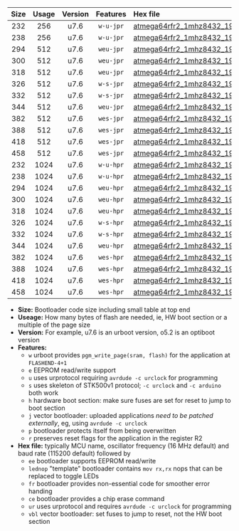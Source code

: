 |Size|Usage|Version|Features|Hex file|
|:-:|:-:|:-:|:-:|:--|
|232|256|u7.6|`w-u-jpr`|[atmega64rfr2_1mhz8432_19200bps_ur_vbl.hex](https://raw.githubusercontent.com/stefanrueger/urboot/main/bootloaders/atmega64rfr2/fcpu_1mhz8432/19200_bps/atmega64rfr2_1mhz8432_19200bps_ur_vbl.hex)|
|238|256|u7.6|`w-u-jpr`|[atmega64rfr2_1mhz8432_19200bps_lednop_ur_vbl.hex](https://raw.githubusercontent.com/stefanrueger/urboot/main/bootloaders/atmega64rfr2/fcpu_1mhz8432/19200_bps/atmega64rfr2_1mhz8432_19200bps_lednop_ur_vbl.hex)|
|294|512|u7.6|`weu-jpr`|[atmega64rfr2_1mhz8432_19200bps_ee_ur_vbl.hex](https://raw.githubusercontent.com/stefanrueger/urboot/main/bootloaders/atmega64rfr2/fcpu_1mhz8432/19200_bps/atmega64rfr2_1mhz8432_19200bps_ee_ur_vbl.hex)|
|300|512|u7.6|`weu-jpr`|[atmega64rfr2_1mhz8432_19200bps_ee_lednop_ur_vbl.hex](https://raw.githubusercontent.com/stefanrueger/urboot/main/bootloaders/atmega64rfr2/fcpu_1mhz8432/19200_bps/atmega64rfr2_1mhz8432_19200bps_ee_lednop_ur_vbl.hex)|
|318|512|u7.6|`weu-jpr`|[atmega64rfr2_1mhz8432_19200bps_ee_lednop_fr_ur_vbl.hex](https://raw.githubusercontent.com/stefanrueger/urboot/main/bootloaders/atmega64rfr2/fcpu_1mhz8432/19200_bps/atmega64rfr2_1mhz8432_19200bps_ee_lednop_fr_ur_vbl.hex)|
|326|512|u7.6|`w-s-jpr`|[atmega64rfr2_1mhz8432_19200bps_vbl.hex](https://raw.githubusercontent.com/stefanrueger/urboot/main/bootloaders/atmega64rfr2/fcpu_1mhz8432/19200_bps/atmega64rfr2_1mhz8432_19200bps_vbl.hex)|
|332|512|u7.6|`w-s-jpr`|[atmega64rfr2_1mhz8432_19200bps_lednop_vbl.hex](https://raw.githubusercontent.com/stefanrueger/urboot/main/bootloaders/atmega64rfr2/fcpu_1mhz8432/19200_bps/atmega64rfr2_1mhz8432_19200bps_lednop_vbl.hex)|
|344|512|u7.6|`weu-jpr`|[atmega64rfr2_1mhz8432_19200bps_ee_lednop_fr_ce_ur_vbl.hex](https://raw.githubusercontent.com/stefanrueger/urboot/main/bootloaders/atmega64rfr2/fcpu_1mhz8432/19200_bps/atmega64rfr2_1mhz8432_19200bps_ee_lednop_fr_ce_ur_vbl.hex)|
|382|512|u7.6|`wes-jpr`|[atmega64rfr2_1mhz8432_19200bps_ee_vbl.hex](https://raw.githubusercontent.com/stefanrueger/urboot/main/bootloaders/atmega64rfr2/fcpu_1mhz8432/19200_bps/atmega64rfr2_1mhz8432_19200bps_ee_vbl.hex)|
|388|512|u7.6|`wes-jpr`|[atmega64rfr2_1mhz8432_19200bps_ee_lednop_vbl.hex](https://raw.githubusercontent.com/stefanrueger/urboot/main/bootloaders/atmega64rfr2/fcpu_1mhz8432/19200_bps/atmega64rfr2_1mhz8432_19200bps_ee_lednop_vbl.hex)|
|418|512|u7.6|`wes-jpr`|[atmega64rfr2_1mhz8432_19200bps_ee_lednop_fr_vbl.hex](https://raw.githubusercontent.com/stefanrueger/urboot/main/bootloaders/atmega64rfr2/fcpu_1mhz8432/19200_bps/atmega64rfr2_1mhz8432_19200bps_ee_lednop_fr_vbl.hex)|
|458|512|u7.6|`wes-jpr`|[atmega64rfr2_1mhz8432_19200bps_ee_lednop_fr_ce_vbl.hex](https://raw.githubusercontent.com/stefanrueger/urboot/main/bootloaders/atmega64rfr2/fcpu_1mhz8432/19200_bps/atmega64rfr2_1mhz8432_19200bps_ee_lednop_fr_ce_vbl.hex)|
|232|1024|u7.6|`w-u-hpr`|[atmega64rfr2_1mhz8432_19200bps_ur.hex](https://raw.githubusercontent.com/stefanrueger/urboot/main/bootloaders/atmega64rfr2/fcpu_1mhz8432/19200_bps/atmega64rfr2_1mhz8432_19200bps_ur.hex)|
|238|1024|u7.6|`w-u-hpr`|[atmega64rfr2_1mhz8432_19200bps_lednop_ur.hex](https://raw.githubusercontent.com/stefanrueger/urboot/main/bootloaders/atmega64rfr2/fcpu_1mhz8432/19200_bps/atmega64rfr2_1mhz8432_19200bps_lednop_ur.hex)|
|294|1024|u7.6|`weu-hpr`|[atmega64rfr2_1mhz8432_19200bps_ee_ur.hex](https://raw.githubusercontent.com/stefanrueger/urboot/main/bootloaders/atmega64rfr2/fcpu_1mhz8432/19200_bps/atmega64rfr2_1mhz8432_19200bps_ee_ur.hex)|
|300|1024|u7.6|`weu-hpr`|[atmega64rfr2_1mhz8432_19200bps_ee_lednop_ur.hex](https://raw.githubusercontent.com/stefanrueger/urboot/main/bootloaders/atmega64rfr2/fcpu_1mhz8432/19200_bps/atmega64rfr2_1mhz8432_19200bps_ee_lednop_ur.hex)|
|318|1024|u7.6|`weu-hpr`|[atmega64rfr2_1mhz8432_19200bps_ee_lednop_fr_ur.hex](https://raw.githubusercontent.com/stefanrueger/urboot/main/bootloaders/atmega64rfr2/fcpu_1mhz8432/19200_bps/atmega64rfr2_1mhz8432_19200bps_ee_lednop_fr_ur.hex)|
|326|1024|u7.6|`w-s-hpr`|[atmega64rfr2_1mhz8432_19200bps.hex](https://raw.githubusercontent.com/stefanrueger/urboot/main/bootloaders/atmega64rfr2/fcpu_1mhz8432/19200_bps/atmega64rfr2_1mhz8432_19200bps.hex)|
|332|1024|u7.6|`w-s-hpr`|[atmega64rfr2_1mhz8432_19200bps_lednop.hex](https://raw.githubusercontent.com/stefanrueger/urboot/main/bootloaders/atmega64rfr2/fcpu_1mhz8432/19200_bps/atmega64rfr2_1mhz8432_19200bps_lednop.hex)|
|344|1024|u7.6|`weu-hpr`|[atmega64rfr2_1mhz8432_19200bps_ee_lednop_fr_ce_ur.hex](https://raw.githubusercontent.com/stefanrueger/urboot/main/bootloaders/atmega64rfr2/fcpu_1mhz8432/19200_bps/atmega64rfr2_1mhz8432_19200bps_ee_lednop_fr_ce_ur.hex)|
|382|1024|u7.6|`wes-hpr`|[atmega64rfr2_1mhz8432_19200bps_ee.hex](https://raw.githubusercontent.com/stefanrueger/urboot/main/bootloaders/atmega64rfr2/fcpu_1mhz8432/19200_bps/atmega64rfr2_1mhz8432_19200bps_ee.hex)|
|388|1024|u7.6|`wes-hpr`|[atmega64rfr2_1mhz8432_19200bps_ee_lednop.hex](https://raw.githubusercontent.com/stefanrueger/urboot/main/bootloaders/atmega64rfr2/fcpu_1mhz8432/19200_bps/atmega64rfr2_1mhz8432_19200bps_ee_lednop.hex)|
|418|1024|u7.6|`wes-hpr`|[atmega64rfr2_1mhz8432_19200bps_ee_lednop_fr.hex](https://raw.githubusercontent.com/stefanrueger/urboot/main/bootloaders/atmega64rfr2/fcpu_1mhz8432/19200_bps/atmega64rfr2_1mhz8432_19200bps_ee_lednop_fr.hex)|
|458|1024|u7.6|`wes-hpr`|[atmega64rfr2_1mhz8432_19200bps_ee_lednop_fr_ce.hex](https://raw.githubusercontent.com/stefanrueger/urboot/main/bootloaders/atmega64rfr2/fcpu_1mhz8432/19200_bps/atmega64rfr2_1mhz8432_19200bps_ee_lednop_fr_ce.hex)|

- **Size:** Bootloader code size including small table at top end
- **Useage:** How many bytes of flash are needed, ie, HW boot section or a multiple of the page size
- **Version:** For example, u7.6 is an urboot version, o5.2 is an optiboot version
- **Features:**
  + `w` urboot provides `pgm_write_page(sram, flash)` for the application at `FLASHEND-4+1`
  + `e` EEPROM read/write support
  + `u` uses urprotocol requiring `avrdude -c urclock` for programming
  + `s` uses skeleton of STK500v1 protocol; `-c urclock` and `-c arduino` both work
  + `h` hardware boot section: make sure fuses are set for reset to jump to boot section
  + `j` vector bootloader: uploaded applications *need to be patched externally*, eg, using `avrdude -c urclock`
  + `p` bootloader protects itself from being overwritten
  + `r` preserves reset flags for the application in the register R2
- **Hex file:** typically MCU name, oscillator frequency (16 MHz default) and baud rate (115200 default) followed by
  + `ee` bootloader supports EEPROM read/write
  + `lednop` "template" bootloader contains `mov rx,rx` nops that can be replaced to toggle LEDs
  + `fr` bootloader provides non-essential code for smoother error handing
  + `ce` bootloader provides a chip erase command
  + `ur` uses urprotocol and requires `avrdude -c urclock` for programming
  + `vbl` vector bootloader: set fuses to jump to reset, not the HW boot section
